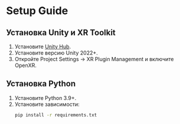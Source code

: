 # Setup Guide

## Установка Unity и XR Toolkit
1. Установите [Unity Hub](https://unity.com/download).
2. Установите версию Unity 2022+.
3. Откройте Project Settings → XR Plugin Management и включите OpenXR.

## Установка Python
1. Установите Python 3.9+.
2. Установите зависимости:
   ```bash
   pip install -r requirements.txt
